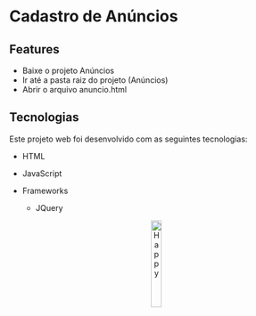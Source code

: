 # Cadastro de Anúncios




## Features

- Baixe o projeto Anúncios
- Ir até a pasta raiz do projeto (Anúncios)
- Abrir o arquivo anuncio.html






## Tecnologias

 Este projeto web foi desenvolvido com as seguintes tecnologias:

- HTML
- JavaScript
- Frameworks
  - JQuery

  <p align="center">
  <img alt="Happy" width="20%" height="20%" src=".github/anuncio.gif" width="100%">
</p>











   
